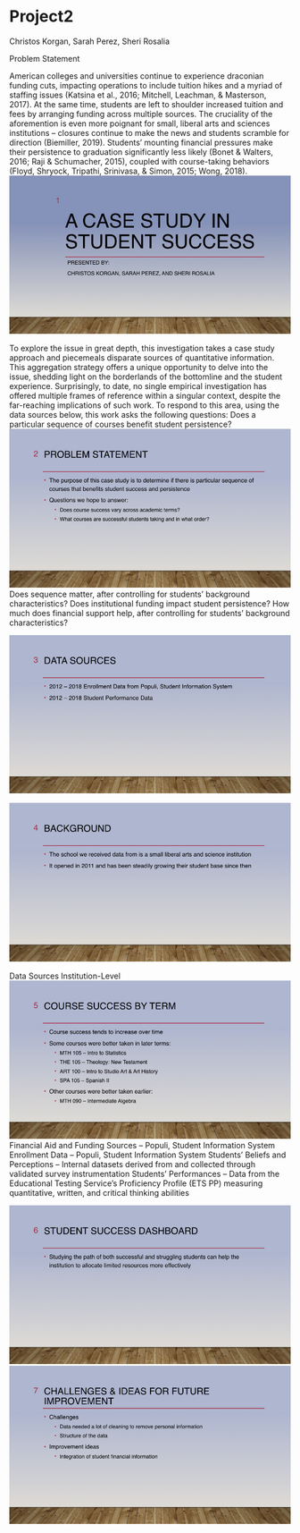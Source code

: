 # Project2
Christos Korgan, Sarah Perez, Sheri Rosalia

Problem Statement

  American colleges and universities continue to experience draconian funding cuts, impacting operations to include tuition hikes and a myriad of staffing issues (Katsina et al., 2016; Mitchell, Leachman, & Masterson, 2017). 
At the same time, students are left to shoulder increased tuition and fees by arranging funding across multiple sources. The cruciality of the aforemention is even more poignant for small, 
liberal arts and sciences institutions – closures continue to make the news and students scramble for direction (Biemiller, 2019). Students’ mounting financial pressures make their persistence to graduation significantly less likely 
(Bonet & Walters, 2016; Raji & Schumacher, 2015), coupled with course-taking behaviors (Floyd, Shryock, Tripathi, Srinivasa, & Simon, 2015; Wong, 2018).
 ![GitHub Logo](/Stu/Stu.001.png)
 
  To explore the issue in great depth, this investigation takes a case study approach and piecemeals disparate sources of quantitative information. This aggregation strategy offers a unique opportunity to delve into the issue, shedding light on the borderlands of the bottomline and the student experience. Surprisingly, to date, no single empirical investigation has offered multiple frames of reference within a singular context, despite the far-reaching implications of such work. To respond to this area, using the data sources below, this work asks the following questions:
Does a particular sequence of courses benefit student persistence?
![GitHub Logo](/Stu/Stu.002.png)
Does sequence matter, after controlling for students’ background characteristics? Does institutional funding impact student persistence?
How much does financial support help, after controlling for students’ background characteristics?

![GitHub Logo](/Stu/Stu.003.png)

![GitHub Logo](/Stu/Stu.004.png)

Data Sources 
Institution-Level
![GitHub Logo](/Stu/Stu.005.png)
Financial Aid and Funding Sources – Populi, Student Information System
Enrollment Data – Populi, Student Information System
Students’ Beliefs and Perceptions – Internal datasets derived from and collected through validated survey instrumentation
Students’ Performances – Data from the Educational Testing Service’s Proficiency Profile (ETS PP) measuring quantitative, written, and critical thinking abilities

![GitHub Logo](/Stu/Stu.006.png)
![GitHub Logo](/Stu/Stu.007.png)
